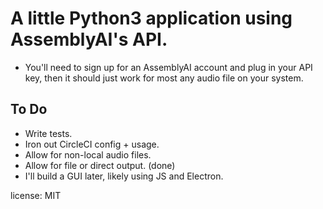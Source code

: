 # A little Python3 application using AssemblyAI's API.
- You'll need to sign up for an AssemblyAI account and plug in your API key,
then it should just work for most any audio file on your system. 

## To Do
- Write tests.
- Iron out CircleCI config + usage.
- Allow for non-local audio files.
- Allow for file or direct output. (done)
- I'll build a GUI later, likely using JS and Electron.

license: MIT
